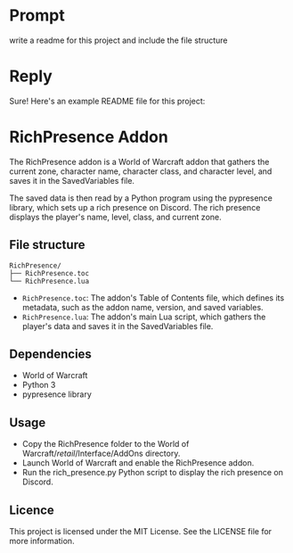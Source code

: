 # Prompt
write a readme for this project and include the file structure
# Reply
Sure! Here's an example README file for this project:
# RichPresence Addon
The RichPresence addon is a World of Warcraft addon that gathers the current zone, character name, character class, and character level, and saves it in the SavedVariables file.

The saved data is then read by a Python program using the pypresence library, which sets up a rich presence on Discord. The rich presence displays the player's name, level, class, and current zone.
## File structure
```
RichPresence/
├── RichPresence.toc
└── RichPresence.lua
```
* `RichPresence.toc`: The addon's Table of Contents file, which defines its metadata, such as the addon name, version, and saved variables.
* `RichPresence.lua`: The addon's main Lua script, which gathers the player's data and saves it in the SavedVariables file.
## Dependencies
* World of Warcraft
* Python 3
* pypresence library
## Usage
* Copy the RichPresence folder to the World of Warcraft/_retail_/Interface/AddOns directory.
* Launch World of Warcraft and enable the RichPresence addon.
* Run the rich_presence.py Python script to display the rich presence on Discord.
## Licence
This project is licensed under the MIT License. See the LICENSE file for more information.